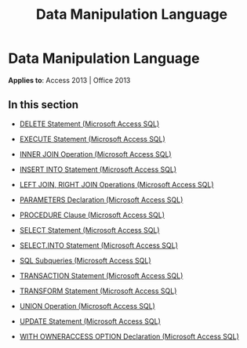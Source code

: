 ﻿---
title: Data Manipulation Language
TOCTitle: Data Manipulation Language
ms:assetid: 25c6f127-0fee-470e-bf16-9253b14e8086
ms:mtpsurl: https://msdn.microsoft.com/en-us/library/Dn124073(v=office.15)
ms:contentKeyID: 52071710
ms.date: 09/18/2015
mtps_version: v=office.15
---

# Data Manipulation Language


**Applies to**: Access 2013 | Office 2013

## In this section

  - [DELETE Statement (Microsoft Access SQL)](delete-statement-microsoft-access-sql.md)

  - [EXECUTE Statement (Microsoft Access SQL)](execute-statement-microsoft-access-sql.md)

  - [INNER JOIN Operation (Microsoft Access SQL)](inner-join-operation-microsoft-access-sql.md)

  - [INSERT INTO Statement (Microsoft Access SQL)](insert-into-statement-microsoft-access-sql.md)

  - [LEFT JOIN, RIGHT JOIN Operations (Microsoft Access SQL)](left-join-right-join-operations-microsoft-access-sql.md)

  - [PARAMETERS Declaration (Microsoft Access SQL)](parameters-declaration-microsoft-access-sql.md)

  - [PROCEDURE Clause (Microsoft Access SQL)](procedure-clause-microsoft-access-sql.md)

  - [SELECT Statement (Microsoft Access SQL)](select-statement-microsoft-access-sql.md)

  - [SELECT.INTO Statement (Microsoft Access SQL)](select-into-statement-microsoft-access-sql.md)

  - [SQL Subqueries (Microsoft Access SQL)](sql-subqueries-microsoft-access-sql.md)

  - [TRANSACTION Statement (Microsoft Access SQL)](transaction-statement-microsoft-access-sql.md)

  - [TRANSFORM Statement (Microsoft Access SQL)](transform-statement-microsoft-access-sql.md)

  - [UNION Operation (Microsoft Access SQL)](union-operation-microsoft-access-sql.md)

  - [UPDATE Statement (Microsoft Access SQL)](update-statement-microsoft-access-sql.md)

  - [WITH OWNERACCESS OPTION Declaration (Microsoft Access SQL)](with-owneraccess-option-declaration-microsoft-access-sql.md)


